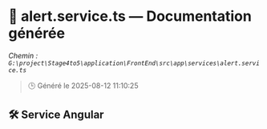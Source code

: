 # 📄 alert.service.ts — Documentation générée
*Chemin : `G:\project\Stage4to5\application\FrontEnd\src\app\services\alert.service.ts`*

> 🕒 Généré le 2025-08-12 11:10:25

## 🛠️ Service Angular
